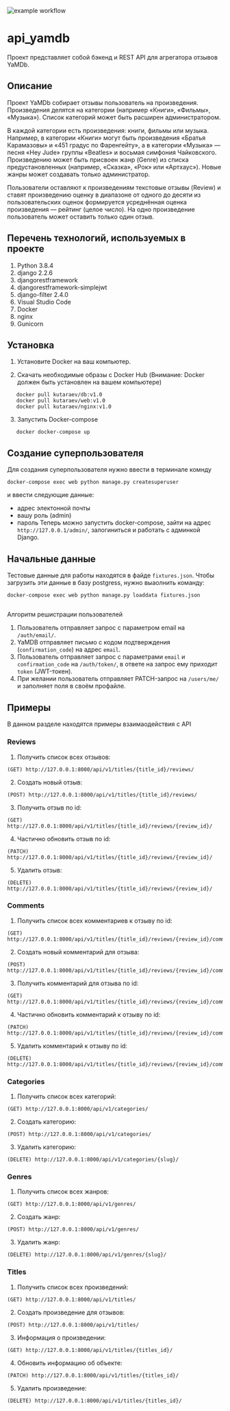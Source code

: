 ![example workflow](https://github.com/Kutaraev/yamdb_final/actions/workflows/yamdb_workflow.yml/badge.svg)

# api_yamdb
Проект представляет собой бэкенд и REST API для агрегатора отзывов YaMDb.

## Описание
Проект YaMDb собирает отзывы пользователь на произведения. Произведения делятся на категории (например «Книги», «Фильмы», «Музыка»). Список категорий может быть расширен администратором.  

В каждой категории есть произведения: книги, фильмы или музыка. Например, в категории «Книги» могут быть произведения «Братья Карамазовы» и «451 градус по Фаренгейту», а в категории «Музыка» — песня «Hey Jude» группы «Beatles» и восьмая симфония Чайковского.
Произведению может быть присвоен жанр (Genre) из списка предустановленных (например, «Сказка», «Рок» или «Артхаус»). Новые жанры может создавать только администратор.  

Пользователи оставляют к произведениям текстовые отзывы (Review) и ставят произведению оценку в диапазоне от одного до десяти из пользовательских оценок формируется усреднённая оценка произведения — рейтинг (целое число). На одно произведение пользователь может оставить только один отзыв.  

## Перечень технологий, используемых в проекте

1. Python 3.8.4
2. django 2.2.6
3. djangorestframework
4. djangorestframework-simplejwt
5. django-filter 2.4.0
6. Visual Studio Code
7. Docker
8. nginx
9. Gunicorn


## Установка

1. Установите Docker на ваш компьютер.

2. Скачать необходимые образы с Docker Hub
   (Внимание: Docker должен быть установлен на вашем компьютере)
 ```
    docker pull kutaraev/db:v1.0
    docker pull kutaraev/web:v1.0
    docker pull kutaraev/nginx:v1.0
```
3. Запустить Docker-compose
 ```
    docker docker-compose up
```

## Создание суперпользователя
Для создания суперпользователя нужно ввести в терминале комнду
```
docker-compose exec web python manage.py createsuperuser
```
и ввести следующие данные:
- адрес электонной почты
- вашу роль (admin)
- пароль
Теперь можно запустить docker-compose, зайти на адрес `http://127.0.0.1/admin/`, залогиниться и работать с админкой Django.

## Начальные данные
Тестовые данные для работы находятся в файде `fixtures.json`. Чтобы загрузить эти данные в базу postgress, нужно выаолнить команду:
```
docker-compose exec web python manage.py loaddata fixtures.json
```


##
Алгоритм решистрации пользователей

1. Пользователь отправляет запрос с параметром email на `/auth/email/`.
2. YaMDB отправляет письмо с кодом подтверждения (`confirmation_code`) на адрес `email`.
3. Пользователь отправляет запрос с параметрами `email` и `confirmation_code` на `/auth/token/`, в ответе на запрос ему приходит `token` (JWT-токен).
4. При желании пользователь отправляет PATCH-запрос на `/users/me/` и заполняет поля в своём профайле.


## Примеры

В данном разделе находятся примеры взаимаодействия с API

### Reviews
1. Получить список всех отзывов:
```
(GET) http://127.0.0.1:8000/api/v1/titles/{title_id}/reviews/
```
2. Создать новый отзыв:
```
(POST) http://127.0.0.1:8000/api/v1/titles/{title_id}/reviews/
```
3. Получить отзыв по id:
```
(GET) http://127.0.0.1:8000/api/v1/titles/{title_id}/reviews/{review_id}/
```
4. Частично обновить отзыв по id:
```
(PATCH) http://127.0.0.1:8000/api/v1/titles/{title_id}/reviews/{review_id}/
```
5. Удалить отзыв:
```
(DELETE) http://127.0.0.1:8000/api/v1/titles/{title_id}/reviews/{review_id}/
```

### Comments
1. Получить список всех комментариев к отзыву по id:
```
(GET) http://127.0.0.1:8000/api/v1/titles/{title_id}/reviews/{review_id}/comments/
```
2. Создать новый комментарий для отзыва:
```
(POST) http://127.0.0.1:8000/api/v1/titles/{title_id}/reviews/{review_id}/comments/
```
3. Получить комментарий для отзыва по id:
```
(GET) http://127.0.0.1:8000/api/v1/titles/{title_id}/reviews/{review_id}/comments/{comment_id}/
```
4. Частично обновить комментарий к отзыву по id:
```
(PATCH) http://127.0.0.1:8000/api/v1/titles/{title_id}/reviews/{review_id}/comments/{comment_id}/
```
5. Удалить комментарий к отзыву по id:
```
(DELETE) http://127.0.0.1:8000/api/v1/titles/{title_id}/reviews/{review_id}/comments/{comment_id}/
```

### Categories
1. Получить список всех категорий:
```
(GET) http://127.0.0.1:8000/api/v1/categories/
```
2. Создать категорию:
```
(POST) http://127.0.0.1:8000/api/v1/categories/
```
3. Удалить категорию:
```
(DELETE) http://127.0.0.1:8000/api/v1/categories/{slug}/
```

### Genres
1. Получить список всех жанров:
```
(GET) http://127.0.0.1:8000/api/v1/genres/
```
2. Создать жанр:
```
(POST) http://127.0.0.1:8000/api/v1/genres/
```
3. Удалить жанр:
```
(DELETE) http://127.0.0.1:8000/api/v1/genres/{slug}/
```

### Titles
1. Получить список всех произведений:
```
(GET) http://127.0.0.1:8000/api/v1/titles/
```
2. Создать произведение для отзывов:
```
(POST) http://127.0.0.1:8000/api/v1/titles/
```
3. Информация о произведении:
```
(GET) http://127.0.0.1:8000/api/v1/titles/{titles_id}/
```
4. Обновить информацию об объекте:
```
(PATCH) http://127.0.0.1:8000/api/v1/titles/{titles_id}/
```
5. Удалить произведение:
```
(DELETE) http://127.0.0.1:8000/api/v1/titles/{titles_id}/
```
